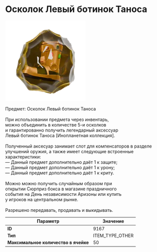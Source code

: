 # Осколок Левый ботинок Таноса

![Item Image](../img/9167.webp?raw=true)

Предмет: Осколок Левый ботинок Таноса<br><br>При использовании предмета через инвентарь,<br>можно объединить в количестве 5-и осколков<br>и гарантированно получить легендарный аксессуар<br>Левый ботинок Таноса [Инопланетная коллекция].<br><br>Полученный аксесуар занимает слот для компенсаторов в разделе<br>улучшений оружия, а также имеет следующие встроенные характеристики:<br>— Данный предмет дополнительно даёт 1 к защите;<br>— Данный предмет дополнительно даёт 1 к урону;<br>— Данный предмет дополнительно даёт 1 к криту.<br><br>Можно можно получить случайным образом при<br>открытии Сюрприз бокса в магазине праздничного<br>события на День независимости Аризоны или купить<br>у игроков на центральном рынке.<br><br>Разрешено передавать, продавать и выкидывать.


| Параметр | Значение |
|----------|----------|
| **ID** | 9167 |
| **Тип** | ITEM_TYPE_OTHER |
| **Максимальное количество в ячейке** | 50 |


